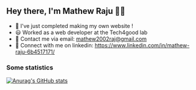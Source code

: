## Hey there, I'm Mathew Raju 🙌🏽 


- 🌱 I've just completed making my own website !
- 😃 Worked as a web developer at the Tech4good lab
- 🍃 Contact me via email: mathew2002raj@gmail.com
- 🔗 Connect with me on linkedin: https://www.linkedin.com/in/mathew-raju-6b4517171/
### Some statistics

[![Anurag's GitHub stats](https://github-readme-stats.vercel.app/api?username=wanderman12345&show_icons=true&theme=dark)](https://github.com/anuraghazra/github-readme-stats)
